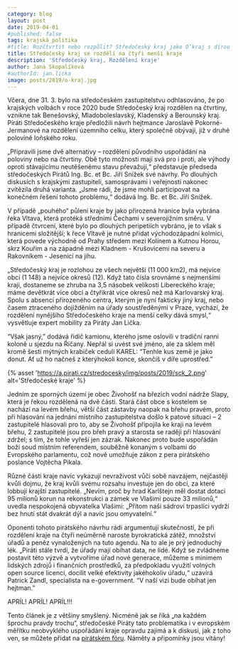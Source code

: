 ```yaml
---
category: blog
layout: post
date: 2019-04-01
#published: false
tags: krajská_politika
#title: Rozčtvrtit nebo rozpůlit? Středočeský kraj jako O’kraj s dírou uprostřed
title: Středočeský kraj se rozdělí na čtyři menší kraje
description: 'Středočeský kraj, Rozdělení kraje'
author: Jana Skopalíková
#authorId: jan.licka
image: posts/2019/o-kraj.jpg
---
```

Včera, dne 31. 3. bylo na středočeském zastupitelstvu odhlasováno, že po krajských volbách v roce 2020 bude Středočeský kraj rozdělen na čtvrtiny, vznikne tak Benešovský, Mladoboleslavský, Kladenský a Berounský kraj. Piráti Středočeského kraje předložili návrh hejtmance Jaroslavě Pokorné-Jermanové na rozdělení územního celku, který společně obývají, již v druhé polovině loňského roku.

„Připravili jsme dvě alternativy – rozdělení původního uspořádání na poloviny nebo na čtvrtiny. Obě tyto možnosti mají svá pro i proti, ale výhody oproti stávajícímu neutěšenému stavu převažují,“ představuje předseda středočeských Pirátů Ing. Bc. et Bc. Jiří Snížek své návrhy. Po dlouhých diskusích s krajskými zastupiteli, samosprávami i veřejností nakonec zvítězila druhá varianta. „Jsme rádi, že jsme mohli participovat na konečném řešení tohoto problému,“ dodává Ing. Bc. et Bc. Jiří Snížek.

V případě „pouhého“ půlení kraje by jako přirozená hranice byla vybrána řeka Vltava, která protéká středními Čechami v severojižním směru. V případě čtvrcení, které bylo po dlouhých peripetiích vybráno, je to však s hranicemi složitější; k řece Vltavě je nutné přidat východozápadní kolmici, která povede východně od Prahy středem mezi Kolínem a Kutnou Horou, skrz Kouřim a na západně mezi Kladnem - Krušovicemi na severu a Rakovníkem - Jesenicí na jihu.

„Středočeský kraj je rozlohou ze všech největší (11 000 km2), má nejvíce obcí (1 148) a nejvíce okresů (12). Když tato čísla srovnáme s nejmenšími kraji, dostaneme se zhruba na 3,5 násobek velikosti Libereckého kraje; máme devětkrát více obcí a čtyřikrát více okresů než má Karlovarský kraj. Spolu s absencí přirozeného centra, kterým je nyní fakticky jiný kraj, nebo časem ztraceného dojížděním na úřady soustředěnými v Praze, vychází, že rozdělení nynějšího Středočeského kraje na menší celky dává smysl,“ vysvětluje expert mobility za Piráty Jan Lička. 

“Však jasný,” dodává řidič kamionu, kterého jsme oslovili v tradiční ranní koloně u sjezdu na Říčany. Nepřál si uvést své jméno, ale za sklem měl kromě šesti mýtných krabiček ceduli KAREL: “Tenhle kus země je jako donut. Ať už ho načneš z kterýhokoli konce, skončíš v díře uprostřed.”

{% asset 'https://a.pirati.cz/stredocesky/img/posts/2019/sck_2.png' alt='Středočeské kraje' %}

Jedním ze sporných území je obec Živohošť na březích vodní nádrže Slapy, která je řekou rozdělená na dvě části. Stará část obce s kostelem se nachází na levém břehu, větší část zástavby naopak na břehu pravém, proto při hlasování na jednání místního zastupitelstva došlo k patové situaci – 2 zastupitelé hlasovali pro to, aby se Živohošť připojila ke kraji na levém břehu, 2 zastupitelé jsou pro břeh pravý a starosta se raději při hlasování zdržel; s tím, že tohle vyřeší jen zázrak. Nakonec proto bude uspořádán boží soud místním referendem, souběžně konaným s volbami do Evropského parlamentu, což nově umožňuje zákon z pera pirátského poslance Vojtěcha Pikala.

Různé části kraje navíc vykazují nevraživost vůči sobě navzájem, nejčastěji kvůli dojmu, že kraj kvůli svému rozsahu investuje jen do obcí, za které lobbují krajští zastupitelé. „Nevím, proč by hrad Karlštejn měl dostat dotaci 95 milionů korun na rekonstrukci a zámek ve Vlašimi pouze 33 milionů,“ uvedla nespokojená obyvatelka Vlašimi: „Přitom naši sádroví trpaslíci vydrží bez hnutí stát dvakrát dýl a navíc jsou omyvatelní.“

Oponenti tohoto pirátského návrhu rádi argumentují skutečností, že při rozdělení kraje na čtyři neúměrně naroste byrokratická zátěž, množství úřadů a peněz vynaložených na tuto agendu. Na to ale je prý jednoduchý lék. „Piráti stále tvrdí, že úřady mají obíhat data, ne lidé. Když se zvládneme postavit této výzvě a vytvoříme úřad nové generace, můžeme s minimem lidských zdrojů i finančních prostředků, za předpokladu využití volných open source licencí, docílit velké efektivity jakéhokoliv úřadu,“ uzavírá Patrick Zandl, specialista na e-government. “V naší vizi bude obíhat jen hejtman.”

APRÍL! APRÍL! APRÍL!!!

Tento článek je z většiny smyšlený. Nicméně jak se říká „na každém šprochu pravdy trochu“, středočeské Piráty tato problematika i v evropském měřítku neobvyklého uspořádání kraje opravdu zajímá a k diskusi, jak z toho ven, se můžete přidat na [pirátském fóru](https://forum.pirati.cz/viewtopic.php?f=276&t=46383). Náměty a připomínky jsou vítány!

